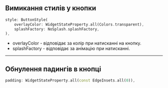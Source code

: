 
## Вимикання стилів у кнопки
```dart
style: ButtonStyle(
	overlayColor: WidgetStateProperty.all(Colors.transparent),
	splashFactory: NoSplash.splashFactory,
),
```

- overlayColor - відповідає за колір при натисканні на кнопку.
- splashFactory - відповідає за анімацію при натисканні. 
---
## Обнулення падингів в кнопці
```dart
padding: WidgetStateProperty.all(const EdgeInsets.all(0)),
```
